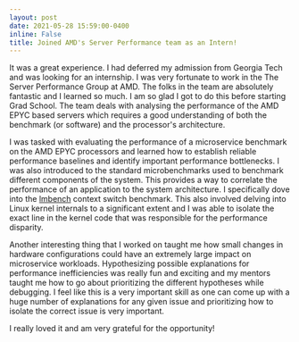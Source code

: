 ```yaml
---
layout: post
date: 2021-05-28 15:59:00-0400
inline: False
title: Joined AMD's Server Performance team as an Intern! 
---
```


It was a great experience. I had deferred my admission from Georgia Tech and was looking for an internship. I was very fortunate to work in the The Server Performance Group at AMD. The folks in the team are absolutely fantastic and I learned so much. I am so glad I got to do this before starting Grad School. The team deals with analysing the performance of the AMD EPYC based servers which requires a good understanding of both the benchmark (or software) and the processor's architecture.  

I was tasked with evaluating the performance of a microservice benchmark on the AMD EPYC processors and learned how to establish reliable performance baselines and identify important performance bottlenecks. I was also introduced to the standard microbenchmarks used to benchmark different components of the system. This provides a way to correlate the performance of an application to the system architecture. I specifically dove into the [lmbench](https://www.usenix.org/conference/usenix-1996-annual-technical-conference/lmbench-portable-tools-performance-analysis) context switch benchmark. This also involved delving into Linux kernel internals to a significant extent and I was able to isolate the exact line in the kernel code that was responsible for the performance disparity.

Another interesting thing that I worked on taught me how small changes in hardware configurations could have an extremely large impact on microservice workloads. Hypothesizing possible explanations for performance inefficiencies was really fun and exciting and my mentors taught me how to go about prioritizing the different hypotheses while debugging. I feel like this is a very important skill as one can come up with a huge number of explanations for any given issue and prioritizing how to isolate the correct issue is very important. 

I really loved it and am very grateful for the opportunity! 